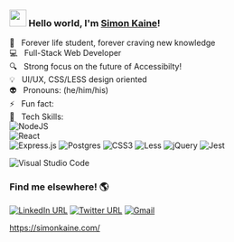 ### <img src="https://raw.githubusercontent.com/MartinHeinz/MartinHeinz/master/wave.gif" width="30px"> Hello world, I'm [Simon Kaine](https://simonkaine.com)! 


 🌱 &nbsp; Forever life student, forever craving new knowledge<br />
 :computer: &nbsp; Full-Stack Web Developer<br />
 :mag: &nbsp; Strong focus on the future of Accessibilty!<br />
 :bulb: &nbsp; UI/UX, CSS/LESS design oriented <br />
 :alien: &nbsp; Pronouns: (he/him/his)<br />
 ⚡ &nbsp; Fun fact: <br />
 :floppy_disk: &nbsp; Tech Skills: <br />
![NodeJS](https://img.shields.io/badge/node.js-6DA55F?style=for-the-badge&logo=node.js&logoColor=white)<br />
![React](https://img.shields.io/badge/react-%2320232a.svg?style=for-the-badge&logo=react&logoColor=%2361DAFB)<br />
![Express.js](https://img.shields.io/badge/express.js-%23404d59.svg?style=for-the-badge&logo=express&logoColor=%2361DAFB)
![Postgres](https://img.shields.io/badge/postgres-%23316192.svg?style=for-the-badge&logo=postgresql&logoColor=white)
![CSS3](https://img.shields.io/badge/css3-%231572B6.svg?style=for-the-badge&logo=css3&logoColor=white)
![Less](https://img.shields.io/badge/less-2B4C80?style=for-the-badge&logo=less&logoColor=white)
![jQuery](https://img.shields.io/badge/jquery-%230769AD.svg?style=for-the-badge&logo=jquery&logoColor=white)
![Jest](https://img.shields.io/badge/-jest-%23C21325?style=for-the-badge&logo=jest&logoColor=white)

![Visual Studio Code](https://img.shields.io/badge/Visual%20Studio%20Code-0078d7.svg?style=for-the-badge&logo=visual-studio-code&logoColor=white)


### Find me elsewhere! :earth_americas:

[![LinkedIn URL](https://img.shields.io/badge/linkedin-%230077B5.svg?style=for-the-badge&logo=linkedin&logoColor=white)](https://www.linkedin.com/in/simonbishopkaine/)
[![Twitter URL](https://img.shields.io/badge/simonbkaine-%231DA1F2.svg?style=for-the-badge&logo=Twitter&logoColor=white)](https://twitter.com/simonbkaine)
[![Gmail](https://img.shields.io/badge/Gmail-D14836?style=for-the-badge&logo=gmail&logoColor=white)](mailto:simonkaine@gmail.com)

https://simonkaine.com/
